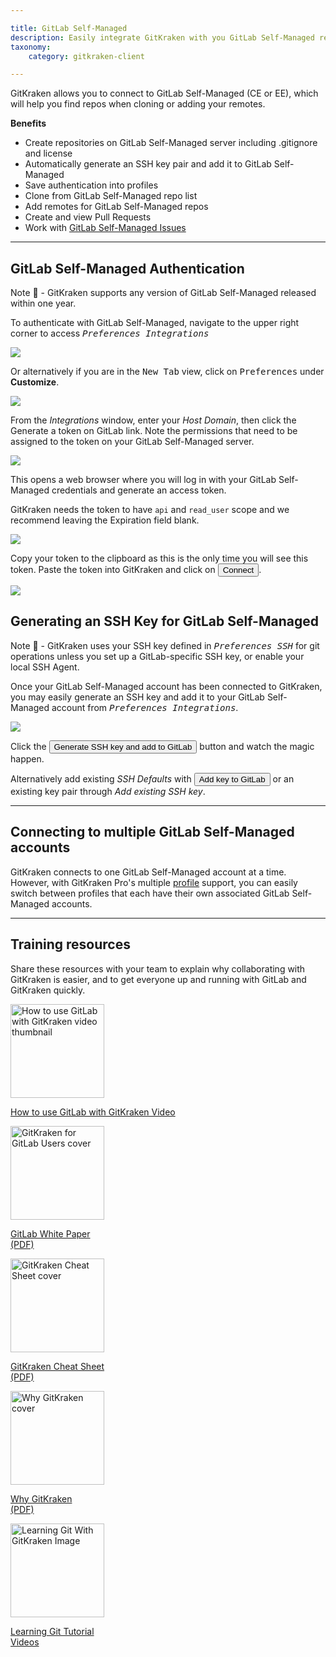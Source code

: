 ```yaml
---

title: GitLab Self-Managed
description: Easily integrate GitKraken with you GitLab Self-Managed repository. Learn how to link GitKraken and GitLab Self-Managed by following these steps.
taxonomy:
    category: gitkraken-client

---
```


GitKraken allows you to connect to GitLab Self-Managed (CE or EE), which will help you find repos when cloning or adding your remotes.

**Benefits** 

* Create repositories on GitLab Self-Managed server including .gitignore and license
* Automatically generate an SSH key pair and add it to GitLab Self-Managed
* Save authentication into profiles
* Clone from GitLab Self-Managed repo list
* Add remotes for GitLab Self-Managed repos
* Create and view Pull Requests
* Work with [GitLab Self-Managed Issues](/integrations/gitlab-self-managed-issues/)

***
## GitLab Self-Managed Authentication

<div class='callout callout'> 
    <p>Note 📝 - GitKraken supports any version of GitLab Self-Managed released within one year.</p> 
</div> 

To authenticate with GitLab Self-Managed, navigate to the upper right corner to access <kbd><i> <i class="fas fa-cog"></i> Preferences    <i class='fa fa-caret-right'></i>     Integrations</i></kbd>

<img src="/img/documentation/integrations/github/preferences.png" srcset="/img/documentation/integrations/github/preferences@2x.png" class="img-bordered img-responsive center">

Or alternatively if you are in the <kbd>New Tab</kbd> view, click on <kbd>Preferences</kbd> under <strong>Customize</strong>.

<img src="/img/documentation/integrations/customize.png" srcset="/img/documentation/integrations/customize@2x.png" class="img-bordered img-responsive center">

From the _Integrations_ window, enter your _Host Domain_, then click the Generate a token on GitLab link.  Note the permissions that need to be assigned to the token on your GitLab Self-Managed server.

<img src="/img/documentation/integrations/gitlab-self-hosted/authentication.png" srcset="/img/documentation/integrations/gitlab-self-hosted/authentication@2x.png" class="img-bordered img-responsive center">

This opens a web browser where you will log in with your GitLab Self-Managed credentials and generate an access token.  

GitKraken needs the token to have `api` and `read_user` scope and we recommend leaving the Expiration field blank.

<img src="/img/documentation/integrations/gitlab-self-hosted/access-token.png" srcset="/img/documentation/integrations/gitlab-self-hosted/access-token@2x.png" class="img-bordered img-responsive center">

Copy your token to the clipboard as this is the only time you will see this token.  Paste the token into GitKraken and click on <button class='button button--success button--ui button--nolink'>Connect</button>.

<img src="/img/documentation/integrations/gitlab-self-hosted/authentication-connect.png" srcset="/img/documentation/integrations/gitlab-self-hosted/authentication-connect@2x.png" class="img-bordered img-responsive center">

## Generating an SSH Key for GitLab Self-Managed

<div class='callout callout'>
    <p>Note 📝 - GitKraken uses your SSH key defined in <kbd><i>Preferences  <i class='fa fa-caret-right'></i>  SSH</i></kbd> for git operations unless you set up a GitLab-specific SSH key, or enable your local SSH Agent.</p>
</div>

Once your GitLab Self-Managed account has been connected to GitKraken, you may easily generate an SSH key and add it to your GitLab Self-Managed account from <kbd><i>Preferences    <i class='fa fa-caret-right'></i>     Integrations</i></kbd>.

<img src="/img/documentation/integrations/gitlab-self-hosted/ssh.png" srcset="/img/documentation/integrations/gitlab-self-hosted/ssh@2x.png" class="img-bordered img-responsive center">

Click the <button class='button button--success button--ui button--nolink'>Generate SSH key and add to GitLab</button> button and watch the magic happen.

Alternatively add existing  _SSH Defaults_ with <button class='button button--uiorange button--ui button--nolink'>Add key to GitLab</button> or an existing key pair through _Add existing SSH key_.

***

## Connecting to multiple GitLab Self-Managed accounts

GitKraken connects to one GitLab Self-Managed account at a time. However, with GitKraken Pro's multiple <a href="/start-here/profiles">profile</a> support, you can easily switch between profiles that each have their own associated GitLab Self-Managed accounts.

***

## Training resources

Share these resources with your team to explain why collaborating with GitKraken is easier, and to get everyone up and running with GitLab and GitKraken quickly.


<div class='center'>
    <div class="flex-grid">
        <div class="flex-item">
            <a href='https://www.gitkraken.com/integrations/gitlab#how-to-gitlab-gitkraken' target='_blank' rel='noopener'>
                <img src='/img/video-thumbs/gitlab-gitkraken.png'gitkraken-for-gitlab-cheat-sheet-2@2x.jpg 2x" alt='How to use GitLab with GitKraken video thumbnail' style="height: 150px; width: auto; max-width: none;">
                <p>How to use GitLab with GitKraken Video</p>
            </a>
        </div>
        <div class="flex-item">
            <a href='https://www.gitkraken.com/integrations/gitlab#why-gitlab-gitkraken' target='_blank' rel='noopener'>
                <img src='/img/downloads/gitkraken-gitlab-whitepaper.jpg' srcset="/img/downloads/gitkraken-gitlab-whitepaper@2x.jpg 2x" alt='GitKraken for GitLab Users cover' style="height: 150px; width: auto; max-width: none;">
                <p>GitLab White Paper<br />(PDF)</p>
            </a>
        </div>
        <div class="flex-item">
            <a href='https://www.gitkraken.com/pdfs/gitkraken-git-gui-cheat-sheet' target='_blank' rel='noopener'>
                <img src='/img/downloads/gitkraken-cheat-sheet.png' srcset="/img/downloads/gitkraken-cheat-sheet@2x.png 2x" alt='GitKraken Cheat Sheet cover' style="height: 150px; width: auto; max-width: none;">
                <p>GitKraken Cheat Sheet<br />(PDF)</p>
            </a>
        </div>
    </div>
    <div class="flex-grid">
        <div class="flex-item">
            <a href='https://www.gitkraken.com/pdfs/why-gitkraken' target='_blank' rel='noopener'>
                <img src='/img/downloads/why-gitkraken.jpg' srcset="/img/downloads/why-gitkraken@2x.jpg 2x" alt='Why GitKraken cover' style="height: 150px; width: auto; max-width: none;">
                <p>Why GitKraken<br />(PDF)</p>
            </a>
        </div>
        <div class="flex-item">
            <a href='https://www.gitkraken.com/learn/git' target='_blank' rel='noopener'>
                <img src='/img/downloads/lgwgk.jpg' alt='Learning Git With GitKraken Image' style="height: 150px; width: auto; max-width: none;">
                <p>Learning Git Tutorial<br />Videos</p>
            </a>
        </div>
        <div class="flex-item"></div>
    </div>
</div>